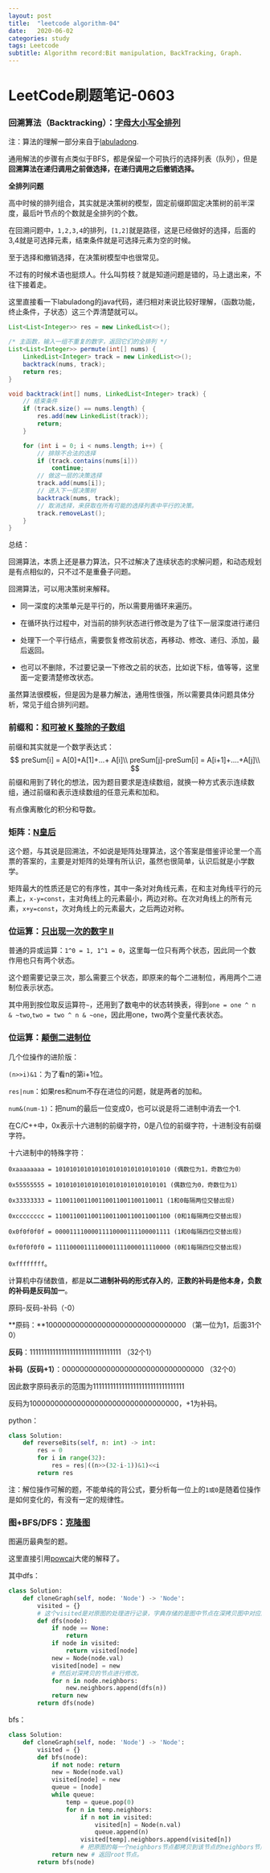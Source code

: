 ```yaml
---
layout: post
title:  "leetcode algorithm-04"
date:   2020-06-02
categories: study
tags: Leetcode
subtitle: Algorithm record:Bit manipulation, BackTracking, Graph.
---
```


# LeetCode刷题笔记-0603

### 回溯算法（Backtracking）：[字母大小写全排列](https://leetcode-cn.com/problems/letter-case-permutation/)

注：算法的理解一部分来自于[labuladong](https://labuladong.gitbook.io/algo/di-ling-zhang-bi-du-xi-lie/hui-su-suan-fa-xiang-jie-xiu-ding-ban).

通用解法的步骤有点类似于BFS，都是保留一个可执行的选择列表（队列），但是**回溯算法在递归调用之前做选择，在递归调用之后撤销选择。**

**全排列问题**

高中时候的排列组合，其实就是决策树的模型，固定前缀即固定决策树的前半深度，最后叶节点的个数就是全排列的个数。

在回溯问题中，`1,2,3,4`的排列，`[1,2]`就是路径，这是已经做好的选择，后面的3,4就是可选择元素，结束条件就是可选择元素为空的时候。

至于选择和撤销选择，在决策树模型中也很常见。

不过有的时候术语也挺烦人。什么叫剪枝？就是知道问题是错的，马上退出来，不往下接着走。

这里直接看一下labuladong的java代码，递归相对来说比较好理解，（函数功能，终止条件，子状态）这三个弄清楚就可以。

```java
List<List<Integer>> res = new LinkedList<>();

/* 主函数，输入一组不重复的数字，返回它们的全排列 */
List<List<Integer>> permute(int[] nums) {
    LinkedList<Integer> track = new LinkedList<>();
    backtrack(nums, track);
    return res;
}

void backtrack(int[] nums, LinkedList<Integer> track) {
    // 结束条件
    if (track.size() == nums.length) {
        res.add(new LinkedList(track));
        return;
    }

    for (int i = 0; i < nums.length; i++) {
        // 排除不合法的选择
        if (track.contains(nums[i]))
            continue;
        // 做这一层的决策选择
        track.add(nums[i]);
        // 进入下一层决策树
        backtrack(nums, track);
        // 取消选择，来获取在所有可能的选择列表中平行的决策。
        track.removeLast();
    }
}
```

总结：

回溯算法，本质上还是暴力算法，只不过解决了连续状态的求解问题，和动态规划是有点相似的，只不过不是重叠子问题。

回溯算法，可以用决策树来解释。

- 同一深度的决策单元是平行的，所以需要用循环来遍历。

- 在循环执行过程中，对当前的排列状态进行修改是为了往下一层深度进行递归
- 处理下一个平行结点，需要恢复修改前状态，再移动、修改、递归、添加，最后返回。
- 也可以不删除，不过要记录一下修改之前的状态，比如说下标，值等等，这里面一定要清楚修改状态。

虽然算法很模板，但是因为是暴力解法，通用性很强，所以需要具体问题具体分析，常见于组合排列问题。

### 前缀和：[和可被 K 整除的子数组](https://leetcode-cn.com/problems/subarray-sums-divisible-by-k/)

前缀和其实就是一个数学表达式：
$$
preSum[i] = A[0]+A[1]+...+	A[i]\\
preSum[j]-preSum[i] = A[i+1]+....+A[j]\\
$$
前缀和用到了转化的想法，因为题目要求是连续数组，就换一种方式表示连续数组，通过前缀和表示连续数组的任意元素和加和。

有点像离散化的积分和导数。

### **矩阵**：[N皇后](https://leetcode-cn.com/problems/n-queens/)

这个题，与其说是回溯法，不如说是矩阵处理算法，这个答案是借鉴评论里一个高票的答案的，主要是对矩阵的处理有所认识，虽然也很简单，认识后就是小学数学。

矩阵最大的性质还是它的有序性，其中一条对对角线元素，在和主对角线平行的元素上，`x-y=const`，主对角线上的元素最小，两边对称。在次对角线上的所有元素，`x+y=const`，次对角线上的元素最大，之后两边对称。

### 位运算：[只出现一次的数字 II](https://leetcode-cn.com/problems/single-number-ii/)

普通的异或运算：`1^0 = 1, 1^1 = 0`，这里每一位只有两个状态，因此同一个数作用也只有两个状态。

这个题需要记录三次，那么需要三个状态，即原来的每个二进制位，再用两个二进制位表示状态。

其中用到按位取反运算符`~`，还用到了数电中的状态转换表，得到`one = one ^ n & ~two`,`two = two ^ n & ~one`，因此用one，two两个变量代表状态。

### 位运算：[颠倒二进制位](https://leetcode-cn.com/problems/reverse-bits/)

几个位操作的进阶版：

`(n>>i)&1`：为了看n的第i+1位。

`res|num`：如果res和num不存在进位的问题，就是两者的加和。

`num&(num-1)`：把num的最后一位变成0，也可以说是将二进制中消去一个1.

在C/C++中，0x表示十六进制的前缀字符，0是八位的前缀字符，十进制没有前缀字符。

十六进制中的特殊字符：

`0xaaaaaaaa = 10101010101010101010101010101010 (偶数位为1，奇数位为0）`

`0x55555555 = 1010101010101010101010101010101 (偶数位为0，奇数位为1）`

`0x33333333 = 110011001100110011001100110011 (1和0每隔两位交替出现)`

`0xcccccccc = 11001100110011001100110011001100 (0和1每隔两位交替出现)`

`0x0f0f0f0f = 00001111000011110000111100001111 (1和0每隔四位交替出现)`

`0xf0f0f0f0 = 11110000111100001111000011110000 (0和1每隔四位交替出现)`

`0xffffffff`。

计算机中存储数值，都是**以二进制补码的形式存入的**，**正数的补码是他本身，负数的补码是反码加一**。

原码-反码-补码（-0）

**原码：**10000000000000000000000000000000 （第一位为1，后面31个0）

**反码**：11111111111111111111111111111111 （32个1）

**补码（反码+1）**：00000000000000000000000000000000 （32个0）

因此数字原码表示的范围为11111111111111111111111111111111

反码为1000000000000000000000000000000000，+1为补码。

python：

```python
class Solution:
    def reverseBits(self, n: int) -> int:
        res = 0
        for i in range(32):
            res = res|((n>>(32-i-1))&1)<<i
        return res
```

注：解位操作可解的题，不能单纯的背公式，要分析每一位上的`1或0`是随着位操作是如何变化的，有没有一定的规律性。

### 图+BFS/DFS：[克隆图](https://leetcode-cn.com/problems/clone-graph/)

图遍历最典型的题。

这里直接引用[powcai](https://leetcode-cn.com/problems/clone-graph/solution/dfs-he-bfs-by-powcai/)大佬的解释了。

其中dfs：

```python
class Solution:
    def cloneGraph(self, node: 'Node') -> 'Node':
        visited = {}
        # 这个visited是对原图的处理进行记录，字典存储的是图中节点在深拷贝图中对应的节点，一种map关系。
        def dfs(node):
            if node == None:
                return 
            if node in visited:
                return visited[node]
            new = Node(node.val)
            visited[node] = new
            # 然后对深拷贝的节点进行修改。
            for n in node.neighbors:
                new.neighbors.append(dfs(n))
            return new
        return dfs(node)
```

bfs：

```python
class Solution:
    def cloneGraph(self, node: 'Node') -> 'Node':
        visited = {}
        def bfs(node):
            if not node: return
            new = Node(node.val)
            visited[node] = new  
            queue = [node]
            while queue:
                temp = queue.pop(0)
                for n in temp.neighbors:
                    if n not in visited:
                        visited[n] = Node(n.val)
                        queue.append(n)
                    visited[temp].neighbors.append(visited[n])
                    # 把原图的每一个neighbors节点都拷贝到该节点的neighbors节点中，这里面已经有一部分建立了联系。
            return new # 返回root节点。
        return bfs(node)
```
